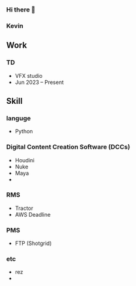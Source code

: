 ### Hi there 👋

<!--
**veinfx/veinfx** is a ✨ _special_ ✨ repository because its `README.md` (this file) appears on your GitHub profile.

Here are some ideas to get you started:

- 🔭 I’m currently working on ...
- 🌱 I’m currently learning ...
- 👯 I’m looking to collaborate on ...
- 🤔 I’m looking for help with ...
- 💬 Ask me about ...
- 📫 How to reach me: ...
- 😄 Pronouns: ...
- ⚡ Fun fact: ...
-->

### Kevin

  
## Work
### TD
- VFX studio
- Jun 2023 – Present


## Skill
### languge
-  Python

### Digital Content Creation Software (DCCs)
-  Houdini
-  Nuke
-  Maya
-  

### RMS
-  Tractor
-  AWS Deadline

### PMS
-  FTP (Shotgrid)

### etc
-  rez
-  

<!--
**TD Intern**
- VFX  studio
- Republic of Korea
- Mar 2023 – Jun 2023

### Education

**Netflix TD**
- Rapa
- Republic of Korea
- Mar 2017 – Mar 2023
-->
